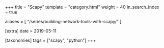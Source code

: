 +++
title = "Scapy"
template = "category.html"
weight = 40
in_search_index = true

aliases = [
    "/series/building-network-tools-with-scapy/"
]

[extra]
date = 2019-05-11

[taxonomies]
tags = ["scapy", "python"]
+++